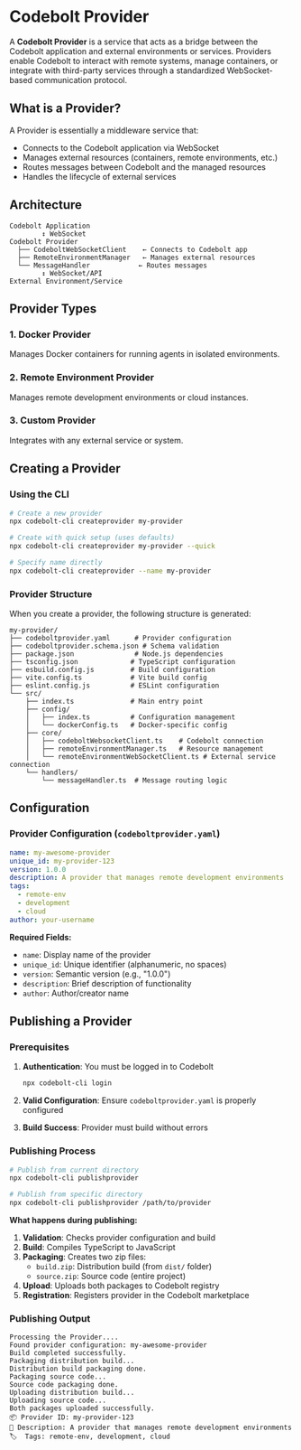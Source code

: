 # Codebolt Provider

A **Codebolt Provider** is a service that acts as a bridge between the Codebolt application and external environments or services. Providers enable Codebolt to interact with remote systems, manage containers, or integrate with third-party services through a standardized WebSocket-based communication protocol.

## What is a Provider?

A Provider is essentially a middleware service that:
- Connects to the Codebolt application via WebSocket
- Manages external resources (containers, remote environments, etc.)
- Routes messages between Codebolt and the managed resources
- Handles the lifecycle of external services

## Architecture

```
Codebolt Application
        ↕ WebSocket
Codebolt Provider
  ├── CodeboltWebSocketClient    ← Connects to Codebolt app
  ├── RemoteEnvironmentManager   ← Manages external resources
  └── MessageHandler            ← Routes messages
        ↕ WebSocket/API
External Environment/Service
```

## Provider Types

### 1. Docker Provider
Manages Docker containers for running agents in isolated environments.

### 2. Remote Environment Provider
Manages remote development environments or cloud instances.

### 3. Custom Provider
Integrates with any external service or system.

## Creating a Provider

### Using the CLI

```bash
# Create a new provider
npx codebolt-cli createprovider my-provider

# Create with quick setup (uses defaults)
npx codebolt-cli createprovider my-provider --quick

# Specify name directly
npx codebolt-cli createprovider --name my-provider
```

### Provider Structure

When you create a provider, the following structure is generated:

```
my-provider/
├── codeboltprovider.yaml      # Provider configuration
├── codeboltprovider.schema.json # Schema validation
├── package.json               # Node.js dependencies
├── tsconfig.json             # TypeScript configuration
├── esbuild.config.js         # Build configuration
├── vite.config.ts            # Vite build config
├── eslint.config.js          # ESLint configuration
└── src/
    ├── index.ts              # Main entry point
    ├── config/
    │   ├── index.ts          # Configuration management
    │   └── dockerConfig.ts   # Docker-specific config
    ├── core/
    │   ├── codeboltWebsocketClient.ts    # Codebolt connection
    │   ├── remoteEnvironmentManager.ts   # Resource management
    │   └── remoteEnvironmentWebSocketClient.ts # External service connection
    └── handlers/
        └── messageHandler.ts  # Message routing logic
```

## Configuration

### Provider Configuration (`codeboltprovider.yaml`)

```yaml
name: my-awesome-provider
unique_id: my-provider-123
version: 1.0.0
description: A provider that manages remote development environments
tags:
  - remote-env
  - development
  - cloud
author: your-username
```

**Required Fields:**
- `name`: Display name of the provider
- `unique_id`: Unique identifier (alphanumeric, no spaces)
- `version`: Semantic version (e.g., "1.0.0")
- `description`: Brief description of functionality
- `author`: Author/creator name


## Publishing a Provider

### Prerequisites

1. **Authentication**: You must be logged in to Codebolt
   ```bash
   npx codebolt-cli login
   ```

2. **Valid Configuration**: Ensure `codeboltprovider.yaml` is properly configured

3. **Build Success**: Provider must build without errors

### Publishing Process

```bash
# Publish from current directory
npx codebolt-cli publishprovider

# Publish from specific directory
npx codebolt-cli publishprovider /path/to/provider
```

**What happens during publishing:**

1. **Validation**: Checks provider configuration and build
2. **Build**: Compiles TypeScript to JavaScript
3. **Packaging**: Creates two zip files:
   - `build.zip`: Distribution build (from `dist/` folder)
   - `source.zip`: Source code (entire project)
4. **Upload**: Uploads both packages to Codebolt registry
5. **Registration**: Registers provider in the Codebolt marketplace

### Publishing Output

```
Processing the Provider....
Found provider configuration: my-awesome-provider
Build completed successfully.
Packaging distribution build...
Distribution build packaging done.
Packaging source code...
Source code packaging done.
Uploading distribution build...
Uploading source code...
Both packages uploaded successfully.
📦 Provider ID: my-provider-123
📝 Description: A provider that manages remote development environments
🏷️  Tags: remote-env, development, cloud
```

